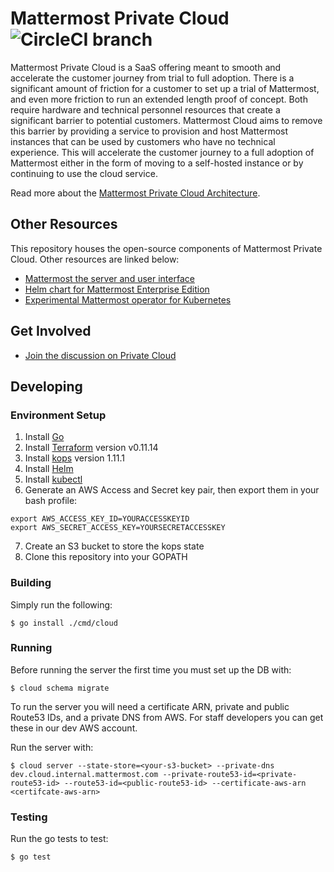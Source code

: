 # Mattermost Private Cloud ![CircleCI branch](https://img.shields.io/circleci/project/github/mattermost/mattermost-cloud/master.svg)

Mattermost Private Cloud is a SaaS offering meant to smooth and accelerate the customer journey from trial to full adoption. There is a significant amount of friction for a customer to set up a trial of Mattermost, and even more friction to run an extended length proof of concept. Both require hardware and technical personnel resources that create a significant barrier to potential customers. Mattermost Cloud aims to remove this barrier by providing a service to provision and host Mattermost instances that can be used by customers who have no technical experience. This will accelerate the customer journey to a full adoption of Mattermost either in the form of moving to a self-hosted instance or by continuing to use the cloud service.

Read more about the [Mattermost Private Cloud Architecture](https://docs.google.com/document/d/1DZRrJ4LymdNA-D130i44VICLKmTzwAZMTMjiYNYIfiM/edit#).

## Other Resources

This repository houses the open-source components of Mattermost Private Cloud. Other resources are linked below:

- [Mattermost the server and user interface](https://github.com/mattermost/mattermost-server)
- [Helm chart for Mattermost Enterprise Edition](https://github.com/mattermost/mattermost-kubernetes)
- [Experimental Mattermost operator for Kubernetes](https://github.com/mattermost/mattermost-operator)

## Get Involved

- [Join the discussion on Private Cloud](https://community.mattermost.com/core/channels/cloud)

## Developing

### Environment Setup

1. Install [Go](https://golang.org/doc/install)
2. Install [Terraform](https://learn.hashicorp.com/terraform/getting-started/install.html) version v0.11.14
3. Install [kops](https://github.com/kubernetes/kops/blob/master/docs/install.md) version 1.11.1
4. Install [Helm](https://helm.sh/docs/using_helm/)
5. Install [kubectl](https://kubernetes.io/docs/tasks/tools/install-kubectl/)
6. Generate an AWS Access and Secret key pair, then export them in your bash profile:
  ```
  export AWS_ACCESS_KEY_ID=YOURACCESSKEYID
  export AWS_SECRET_ACCESS_KEY=YOURSECRETACCESSKEY
  ```
7. Create an S3 bucket to store the kops state
8. Clone this repository into your GOPATH

### Building

Simply run the following:

```
$ go install ./cmd/cloud
```

### Running

Before running the server the first time you must set up the DB with:

```
$ cloud schema migrate
```

To run the server you will need a certificate ARN, private and public Route53 IDs, and a private DNS from AWS. For staff developers you can get these in our dev AWS account.

Run the server with:

```
$ cloud server --state-store=<your-s3-bucket> --private-dns dev.cloud.internal.mattermost.com --private-route53-id=<private-route53-id> --route53-id=<public-route53-id> --certificate-aws-arn <certifcate-aws-arn>
```

### Testing

Run the go tests to test:

```
$ go test
```